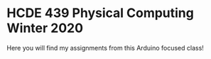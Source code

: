 # HCDE 439 Physical Computing Winter 2020

Here you will find my assignments from this Arduino focused class!
